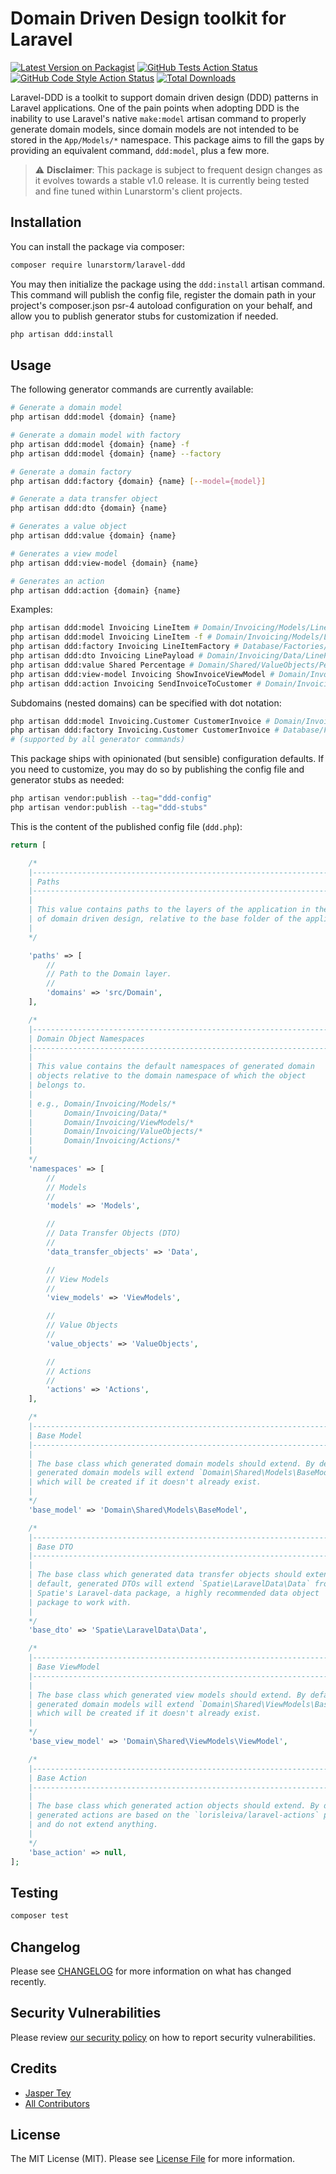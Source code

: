 # Domain Driven Design toolkit for Laravel

[![Latest Version on Packagist](https://img.shields.io/packagist/v/lunarstorm/laravel-ddd.svg?style=flat-square)](https://packagist.org/packages/lunarstorm/laravel-ddd)
[![GitHub Tests Action Status](https://img.shields.io/github/actions/workflow/status/lunarstorm/laravel-ddd/run-tests.yml?branch=main&label=tests&style=flat-square)](https://github.com/lunarstorm/laravel-ddd/actions?query=workflow%3Arun-tests+branch%3Amain)
[![GitHub Code Style Action Status](https://img.shields.io/github/actions/workflow/status/lunarstorm/laravel-ddd/fix-php-code-style-issues.yml?branch=main&label=code%20style&style=flat-square)](https://github.com/lunarstorm/laravel-ddd/actions?query=workflow%3A"Fix+PHP+code+style+issues"+branch%3Amain)
[![Total Downloads](https://img.shields.io/packagist/dt/lunarstorm/laravel-ddd.svg?style=flat-square)](https://packagist.org/packages/lunarstorm/laravel-ddd)

Laravel-DDD is a toolkit to support domain driven design (DDD) patterns in Laravel applications. One of the pain points when adopting DDD is the inability to use Laravel's native `make:model` artisan command to properly generate domain models, since domain models are not intended to be stored in the `App/Models/*` namespace. This package aims to fill the gaps by providing an equivalent command, `ddd:model`, plus a few more.

> :warning: **Disclaimer**: This package is subject to frequent design changes as it evolves towards a stable v1.0 release. It is currently being tested and fine tuned within Lunarstorm's client projects.

## Installation

You can install the package via composer:

```bash
composer require lunarstorm/laravel-ddd
```

You may then initialize the package using the `ddd:install` artisan command. This command will publish the config file, register the domain path in your project's composer.json psr-4 autoload configuration on your behalf, and allow you to publish generator stubs for customization if needed.
```bash
php artisan ddd:install
```

## Usage

The following generator commands are currently available:

```bash
# Generate a domain model
php artisan ddd:model {domain} {name}

# Generate a domain model with factory
php artisan ddd:model {domain} {name} -f
php artisan ddd:model {domain} {name} --factory

# Generate a domain factory
php artisan ddd:factory {domain} {name} [--model={model}]

# Generate a data transfer object
php artisan ddd:dto {domain} {name}

# Generates a value object
php artisan ddd:value {domain} {name}

# Generates a view model
php artisan ddd:view-model {domain} {name}

# Generates an action
php artisan ddd:action {domain} {name}
```

Examples:
```bash
php artisan ddd:model Invoicing LineItem # Domain/Invoicing/Models/LineItem
php artisan ddd:model Invoicing LineItem -f # Domain/Invoicing/Models/LineItem + Database/Factories/Invoicing/LineItemFactory
php artisan ddd:factory Invoicing LineItemFactory # Database/Factories/Invoicing/LineItemFactory
php artisan ddd:dto Invoicing LinePayload # Domain/Invoicing/Data/LinePayload
php artisan ddd:value Shared Percentage # Domain/Shared/ValueObjects/Percentage
php artisan ddd:view-model Invoicing ShowInvoiceViewModel # Domain/Invoicing/ViewModels/ShowInvoiceViewModel
php artisan ddd:action Invoicing SendInvoiceToCustomer # Domain/Invoicing/Actions/SendInvoiceToCustomer
```

Subdomains (nested domains) can be specified with dot notation:
```bash
php artisan ddd:model Invoicing.Customer CustomerInvoice # Domain/Invoicing/Customer/Models/CustomerInvoice
php artisan ddd:factory Invoicing.Customer CustomerInvoice # Database/Factories/Invoicing/Customer/CustomerInvoiceFactory
# (supported by all generator commands)
```

This package ships with opinionated (but sensible) configuration defaults. If you need to customize, you may do so by publishing the config file and generator stubs as needed:

```bash
php artisan vendor:publish --tag="ddd-config"
php artisan vendor:publish --tag="ddd-stubs"
```

This is the content of the published config file (`ddd.php`):

```php
return [

    /*
    |--------------------------------------------------------------------------
    | Paths
    |--------------------------------------------------------------------------
    |
    | This value contains paths to the layers of the application in the context
    | of domain driven design, relative to the base folder of the application.
    |
    */

    'paths' => [
        //
        // Path to the Domain layer.
        //
        'domains' => 'src/Domain',
    ],

    /*
    |--------------------------------------------------------------------------
    | Domain Object Namespaces
    |--------------------------------------------------------------------------
    |
    | This value contains the default namespaces of generated domain
    | objects relative to the domain namespace of which the object
    | belongs to.
    |
    | e.g., Domain/Invoicing/Models/*
    |       Domain/Invoicing/Data/*
    |       Domain/Invoicing/ViewModels/*
    |       Domain/Invoicing/ValueObjects/*
    |       Domain/Invoicing/Actions/*
    |
    */
    'namespaces' => [
        //
        // Models
        //
        'models' => 'Models',

        //
        // Data Transfer Objects (DTO)
        //
        'data_transfer_objects' => 'Data',

        //
        // View Models
        //
        'view_models' => 'ViewModels',

        //
        // Value Objects
        //
        'value_objects' => 'ValueObjects',

        //
        // Actions
        //
        'actions' => 'Actions',
    ],

    /*
    |--------------------------------------------------------------------------
    | Base Model
    |--------------------------------------------------------------------------
    |
    | The base class which generated domain models should extend. By default,
    | generated domain models will extend `Domain\Shared\Models\BaseModel`,
    | which will be created if it doesn't already exist.
    |
    */
    'base_model' => 'Domain\Shared\Models\BaseModel',

    /*
    |--------------------------------------------------------------------------
    | Base DTO
    |--------------------------------------------------------------------------
    |
    | The base class which generated data transfer objects should extend. By
    | default, generated DTOs will extend `Spatie\LaravelData\Data` from
    | Spatie's Laravel-data package, a highly recommended data object
    | package to work with.
    |
    */
    'base_dto' => 'Spatie\LaravelData\Data',

    /*
    |--------------------------------------------------------------------------
    | Base ViewModel
    |--------------------------------------------------------------------------
    |
    | The base class which generated view models should extend. By default,
    | generated domain models will extend `Domain\Shared\ViewModels\BaseViewModel`,
    | which will be created if it doesn't already exist.
    |
    */
    'base_view_model' => 'Domain\Shared\ViewModels\ViewModel',

    /*
    |--------------------------------------------------------------------------
    | Base Action
    |--------------------------------------------------------------------------
    |
    | The base class which generated action objects should extend. By default,
    | generated actions are based on the `lorisleiva/laravel-actions` package
    | and do not extend anything.
    |
    */
    'base_action' => null,
];
```

## Testing

```bash
composer test
```

## Changelog

Please see [CHANGELOG](CHANGELOG.md) for more information on what has changed recently.

## Security Vulnerabilities

Please review [our security policy](../../security/policy) on how to report security vulnerabilities.

## Credits

- [Jasper Tey](https://github.com/JasperTey)
- [All Contributors](../../contributors)

## License

The MIT License (MIT). Please see [License File](LICENSE.md) for more information.
